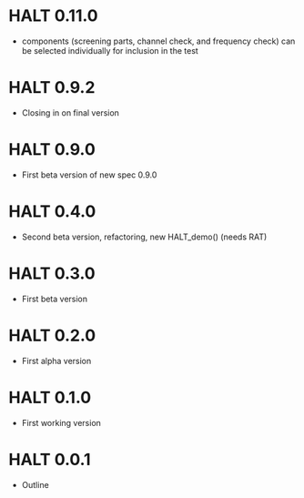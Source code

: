# HALT 0.11.0

* components (screening parts, channel check, and frequency check) can be selected individually for inclusion in the test

# HALT 0.9.2

* Closing in on final version

# HALT 0.9.0

* First beta version of new spec 0.9.0

# HALT 0.4.0

* Second beta version, refactoring, new HALT_demo() (needs RAT)

# HALT 0.3.0

* First beta version

# HALT 0.2.0

* First alpha version

# HALT 0.1.0

* First working version

# HALT 0.0.1

* Outline
